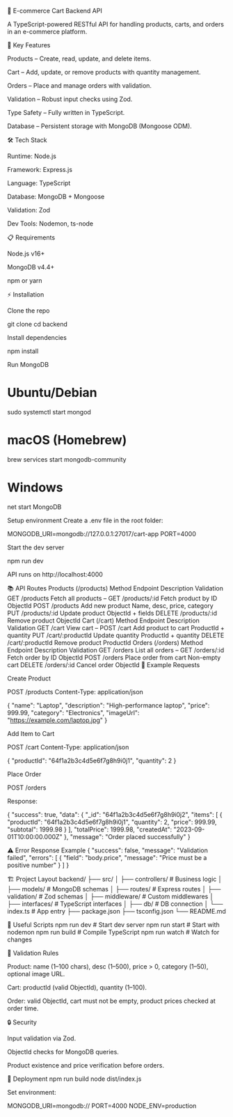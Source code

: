 🛒 E-commerce Cart Backend API

A TypeScript-powered RESTful API for handling products, carts, and orders in an e-commerce platform.

🚀 Key Features

Products – Create, read, update, and delete items.

Cart – Add, update, or remove products with quantity management.

Orders – Place and manage orders with validation.

Validation – Robust input checks using Zod.

Type Safety – Fully written in TypeScript.

Database – Persistent storage with MongoDB (Mongoose ODM).

🛠️ Tech Stack

Runtime: Node.js

Framework: Express.js

Language: TypeScript

Database: MongoDB + Mongoose

Validation: Zod

Dev Tools: Nodemon, ts-node

📋 Requirements

Node.js v16+

MongoDB v4.4+

npm or yarn

⚡ Installation

Clone the repo

git clone <repository-url>
cd backend


Install dependencies

npm install


Run MongoDB

# Ubuntu/Debian
sudo systemctl start mongod  

# macOS (Homebrew)
brew services start mongodb-community  

# Windows
net start MongoDB


Setup environment
Create a .env file in the root folder:

MONGODB_URI=mongodb://127.0.0.1:27017/cart-app
PORT=4000


Start the dev server

npm run dev


API runs on http://localhost:4000

📚 API Routes
Products (/products)
Method	Endpoint	Description	Validation
GET	/products	Fetch all products	–
GET	/products/:id	Fetch product by ID	ObjectId
POST	/products	Add new product	Name, desc, price, category
PUT	/products/:id	Update product	ObjectId + fields
DELETE	/products/:id	Remove product	ObjectId
Cart (/cart)
Method	Endpoint	Description	Validation
GET	/cart	View cart	–
POST	/cart	Add product to cart	ProductId + quantity
PUT	/cart/:productId	Update quantity	ProductId + quantity
DELETE	/cart/:productId	Remove product	ProductId
Orders (/orders)
Method	Endpoint	Description	Validation
GET	/orders	List all orders	–
GET	/orders/:id	Fetch order by ID	ObjectId
POST	/orders	Place order from cart	Non-empty cart
DELETE	/orders/:id	Cancel order	ObjectId
📝 Example Requests

Create Product

POST /products
Content-Type: application/json

{
  "name": "Laptop",
  "description": "High-performance laptop",
  "price": 999.99,
  "category": "Electronics",
  "imageUrl": "https://example.com/laptop.jpg"
}


Add Item to Cart

POST /cart
Content-Type: application/json

{
  "productId": "64f1a2b3c4d5e6f7g8h9i0j1",
  "quantity": 2
}


Place Order

POST /orders


Response:

{
  "success": true,
  "data": {
    "_id": "64f1a2b3c4d5e6f7g8h9i0j2",
    "items": [
      {
        "productId": "64f1a2b3c4d5e6f7g8h9i0j1",
        "quantity": 2,
        "price": 999.99,
        "subtotal": 1999.98
      }
    ],
    "totalPrice": 1999.98,
    "createdAt": "2023-09-01T10:00:00.000Z"
  },
  "message": "Order placed successfully"
}

⚠️ Error Response Example
{
  "success": false,
  "message": "Validation failed",
  "errors": [
    {
      "field": "body.price",
      "message": "Price must be a positive number"
    }
  ]
}

🏗️ Project Layout
backend/
├── src/
│   ├── controllers/    # Business logic
│   ├── models/         # MongoDB schemas
│   ├── routes/         # Express routes
│   ├── validation/     # Zod schemas
│   ├── middleware/     # Custom middlewares
│   ├── interfaces/     # TypeScript interfaces
│   ├── db/             # DB connection
│   └── index.ts        # App entry
├── package.json
├── tsconfig.json
└── README.md

🔧 Useful Scripts
npm run dev     # Start dev server
npm run start   # Start with nodemon
npm run build   # Compile TypeScript
npm run watch   # Watch for changes

🚦 Validation Rules

Product: name (1–100 chars), desc (1–500), price > 0, category (1–50), optional image URL.

Cart: productId (valid ObjectId), quantity (1–100).

Order: valid ObjectId, cart must not be empty, product prices checked at order time.

🔒 Security

Input validation via Zod.

ObjectId checks for MongoDB queries.

Product existence and price verification before orders.

🚀 Deployment
npm run build
node dist/index.js


Set environment:

MONGODB_URI=mongodb://<production-db>
PORT=4000
NODE_ENV=production
